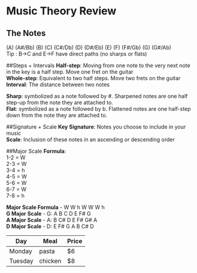 # Music Theory Review

## The Notes
(A) (A\#/Bb) (B) (C) (C\#/Db) (D) (D\#/Eb) (E) (F) (F\#/Gb) (G) (G\#/Ab)  
Tip : B->C and E->F have direct paths (no sharps or flats)

##Steps + Intervals
**Half-step**: Moving from one note to the very next note in the key is a half step. Move one fret on the guitar  
**Whole-step**: Equivalent to two half steps. Move two frets on the guitar  
**Interval**: The distance between two notes  
  
**Sharp**: symbolized as a note followed by \#. Sharpened notes are one half step-up from the note they are attached to.  
**Flat**: symbolized as a note followed by b. Flattened notes are one half-step down from the note they are attached to.   

##Signature + Scale
**Key Signature**: Notes you choose to include in your music  
**Scale**: Inclusion of these notes in an ascending or descending order  

##Major Scale
**Formula**:  
1-2 = W  
2-3 = W  
3-4 = h  
4-5 = W  
5-6 = W  
6-7 = W  
7-8 = h  
  
**Major Scale Formula** -    W  W  h  W  W  W  h  
**G Major Scale**     	- G: A  B  C  D  E  F# G  
**A Major Scale**		- A: B  C# D  E  F# G# A  
**D Major Scale**       - D: E  F# G  A  B  C# D

| Day     | Meal    | Price |
| --------|---------|-------|
| Monday  | pasta   | $6    |
| Tuesday | chicken | $8    |  